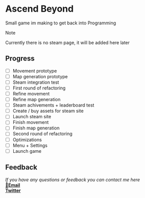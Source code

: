 # Ascend Beyond
Small game im making to get back into Programming

> [!NOTE]
> Currently there is no steam page, it will be added here later

## Progress
- [ ] Movement prototype
- [ ] Map generation prototype
- [ ] Steam integration test
- [ ] First round of refactoring
- [ ] Refine movement
- [ ] Refine map generation
- [ ] Steam achivements + leaderboard test
- [ ] Create / buy assets for steam site
- [ ] Launch steam site
- [ ] Finish movement
- [ ] Finish map generation
- [ ] Second round of refactoring
- [ ] Optimizations
- [ ] Menu + Settings
- [ ] Launch game

## Feedback
_If you have any questions or feedback you can contact me here_<br/>
**[:e-mail:Email](mailto:AscendBeyond@ldkng.dev?subject=[GitHub]%20Ascend%20Beyond)**<br/>
**[Twitter](https://x.com/Florentin_Ldkng)**



